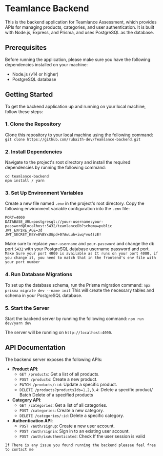 # Teamlance Backend
This is the backend application for Teamlance Assessment, which provides APIs for managing products, categories, and user authentication. It is built with Node.js, Express, and Prisma, and uses PostgreSQL as the database.

## Prerequisites
Before running the application, please make sure you have the following dependencies installed on your machine:
- Node.js (v14 or higher)
- PostgreSQL database

## Getting Started
To get the backend application up and running on your local machine, follow these steps:

### 1. Clone the Repository
Clone this repository to your local machine using the following command: 
````git clone https://github.com/rubaith-dev/Teamlance-backend.git````

### 2. Install Dependencies
Navigate to the project's root directory and install the required dependencies by running the following command:
```
cd teamlance-backend
npm install / yarn
```

### 3. Set Up Environment Variables
Create a new file named `.env` in the project's root directory. Copy the following environment variable configuration into the `.env` file:
```
PORT=4000
DATABASE_URL=postgresql://your-username:your-password@localhost:5432/teamlanceDb?schema=public
JWT_EXPIRE_AGE=3d
JWT_SECRET_KEY=8%BYxUGpd+0?AwLuh+iwq*vu4(zE!
```
Make sure to replace `your-username` and `your-password` and change the db port `5432` with your PostgreSQL database username password and port.
`Make Sure your port 4000 is available as It runs on your port 4000, if you change it, you need to match that in the frontend's env file with your port number`

### 4. Run Database Migrations
To set up the database schema, run the Prisma migration command:
`npx prisma migrate dev --name init`
This will create the necessary tables and schema in your PostgreSQL database.

### 5. Start the Server
Start the backend server by running the following command:
`npm run dev/yarn dev`


The server will be running on `http://localhost:4000`.

## API Documentation
The backend server exposes the following APIs:
- **Product API**:
  - `GET /products`: Get a list of all products.
  - `POST /products`: Create a new product.
  - `PATCH /products/:id`: Update a specific product.
  - `DELETE /products?productsIds=1,2,3,4`: Delete a specific product/ Batch Delete of a specified products
- **Category API**:
  - `GET /categories`: Get a list of all categories.
  - `POST /categories`: Create a new category.
  - `DELETE /categories/:id`: Delete a specific category.
- **Authentication API**:
  - `POST /auth/signup`: Create a new user account.
  - `POST /auth/signin`: Sign in to an existing user account.
  - `POST /auth/isAuthenticated`: Check If the user session is valid
  
`If There is any issue you found running the backend pleasae feel free to contact me` 
  








